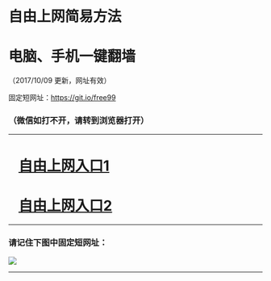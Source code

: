 ﻿# 自由上网简易方法

# 电脑、手机一键翻墙

（2017/10/09 更新，网址有效）

固定短网址：https://git.io/free99

### （微信如打不开，请转到浏览器打开）


***





# &nbsp;&nbsp; <a href="http://ft118998046.fwq-tz-1001.info/fwqtz01.html?t=10090019353 " target="_blank">自由上网入口1</a>
# &nbsp;&nbsp; <a href="http://ft2157431224.fwq-tz-1002.info/fwqtz02.html?t=100900112134 " target="_blank">自由上网入口2</a>
***

### 请记住下图中固定短网址：

<img src="https://s3-us-west-2.amazonaws.com/fwq-1001/yjfq-20170905okok.png" /> 


***


